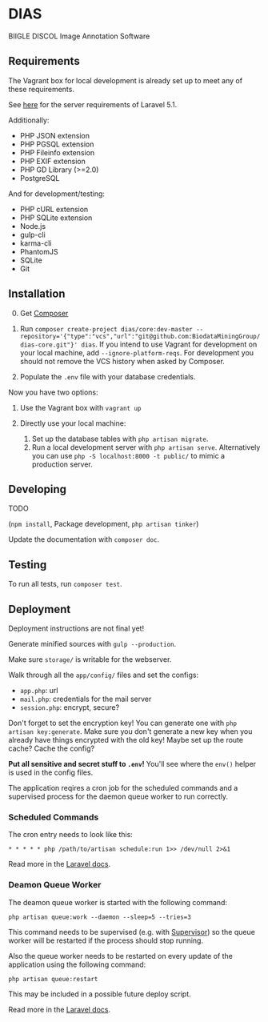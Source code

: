 # DIAS

BIIGLE DISCOL Image Annotation Software

## Requirements

The Vagrant box for local development is already set up to meet any of these requirements.

See [here](http://laravel.com/docs/5.1#installation) for the server requirements of Laravel 5.1.

Additionally:

- PHP JSON extension
- PHP PGSQL extension
- PHP Fileinfo extension
- PHP EXIF extension
- PHP GD Library (>=2.0)
- PostgreSQL

And for development/testing:

- PHP cURL extension
- PHP SQLite extension
- Node.js
- gulp-cli
- karma-cli
- PhantomJS
- SQLite
- Git

## Installation

0. Get [Composer](https://getcomposer.org/doc/00-intro.md#installation-linux-unix-osx)

1. Run `composer create-project dias/core:dev-master --repository='{"type":"vcs","url":"git@github.com:BiodataMiningGroup/dias-core.git"}' dias`. If you intend to use Vagrant for development on your local machine, add `--ignore-platform-reqs`. For development you should not remove the VCS history when asked by Composer.

2. Populate the `.env` file with your database credentials.

Now you have two options:

1. Use the Vagrant box with `vagrant up`

2. Directly use your local machine:
    1. Set up the database tables with `php artisan migrate`.
    2. Run a local development server with `php artisan serve`. Alternatively you can use `php -S localhost:8000 -t public/` to mimic a production server.

## Developing

TODO

(`npm install`, Package development, `php artisan tinker`)

Update the documentation with `composer doc`.

## Testing

To run all tests, run `composer test`.

## Deployment

Deployment instructions are not final yet!

Generate minified sources with `gulp --production`.

Make sure `storage/` is writable for the webserver.

Walk through all the `app/config/` files and set the configs:
- `app.php`: url
- `mail.php`: credentials for the mail server
- `session.php`: encrypt, secure?

Don't forget to set the encryption key! You can generate one with `php artisan key:generate`. Make sure you don't generate a new key when you already have things encrypted with the old key!
Maybe set up the route cache? Cache the config?

**Put all sensitive and secret stuff to `.env`!** You'll see where the `env()` helper is used in the config files.

The application reqires a cron job for the scheduled commands and a supervised process for the daemon queue worker to run correctly.

### Scheduled Commands

The cron entry needs to look like this:

```
* * * * * php /path/to/artisan schedule:run 1>> /dev/null 2>&1
```

Read more in the [Laravel docs](http://laravel.com/docs/5.1/artisan#scheduling-artisan-commands).


### Deamon Queue Worker

The deamon queue worker is started with the following command:

```
php artisan queue:work --daemon --sleep=5 --tries=3
```

This command needs to be supervised (e.g. with [Supervisor](http://supervisord.org/)) so the queue worker will be restarted if the process should stop running.

Also the queue worker needs to be restarted on every update of the application using the following command:

```
php artisan queue:restart
```

This may be included in a possible future deploy script.

Read more in the [Laravel docs](http://laravel.com/docs/5.1/queues#daemon-queue-worker).
